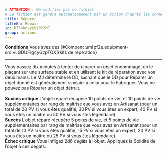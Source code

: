 ```yaml
---
# ATTENTION : Ne modifiez pas ce fichier
# Ce fichier est généré automatiquement par un script d'après les données du module Foundry VTT officiel et de sa traduction
title: Réparer
titleEn: Repair
id: bT3skovyLUtP22ME
group: actions
---
```

<p><span id="ctl00_MainContent_DetailedOutput"><strong>Conditions</strong> Vous avez des @Compendium[pf2e.equipment-srd.vLGDUFrg4yGzpTQX]{kits de répération}</span></p><hr><p>Vous passez dix minutes à tenter de réparer un objet endommagé, en le plaçant sur une surface stable et en utilisant le kit de réparation avec vos deux mains. Le MJ détermine le DD, sachant que le DD pour Réparer un objet donné est généralement similaire à celui pour le Fabriquer. Vous ne pouvez pas Réparer un objet détruit.<br><br><strong>Succès critique</strong> L’objet réparé récupère 10 points de vie, et 10 points de vie supplémentaires par rang de maîtrise que vous avez en Artisanat (pour un total de 20 PV si vous êtes qualifié, 30 PV si vous êtes un expert, 40 PV si vous êtes un maître ou 50 PV si vous êtes légendaire).<br><strong>Succès</strong> L’objet réparé récupère 5 points de vie, et 5 points de vie supplémentaires par rang de maîtrise que vous avez en Artisanat (pour un total de 10 PV si vous êtes qualifié, 15 PV si vous êtes un expert, 20 PV si vous êtes un maître ou 25 PV si vous êtes légendaire).<br><strong>Échec critique</strong>  Vous infligez 2d6 dégâts à l’objet. Appliquez la Solidité de l’objet à ces dégâts.</p>
